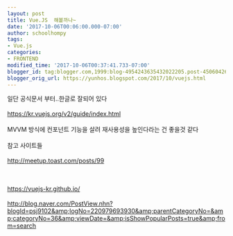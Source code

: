 ```yaml
---
layout: post
title: Vue.JS  해볼까나~
date: '2017-10-06T00:06:00.000-07:00'
author: schoolhompy
tags:
- Vue.js
categories:
- FRONTEND
modified_time: '2017-10-06T00:37:41.733-07:00'
blogger_id: tag:blogger.com,1999:blog-4954243635432022205.post-4506042627588520055
blogger_orig_url: https://yunhos.blogspot.com/2017/10/vuejs.html
---
```


일단 공식문서 부터..한글로 잘되어 있다<br /><br />https://kr.vuejs.org/v2/guide/index.html<br /><br />MVVM 방식에 컨포넌트 기능을 살려 재사용성을 높인다라는 건 좋을것 같다<br /><br />참고 사이트들<br /><br />http://meetup.toast.com/posts/99<a class="OYKEW4D-mc-a" href="https://www.blogger.com/null" kind="click"></a><br /><br /><div><br /></div><div>https://vuejs-kr.github.io/<br /><br />http://blog.naver.com/PostView.nhn?blogId=psj9102&amp;logNo=220979693930&amp;parentCategoryNo=&amp;categoryNo=36&amp;viewDate=&amp;isShowPopularPosts=true&amp;from=search</div>